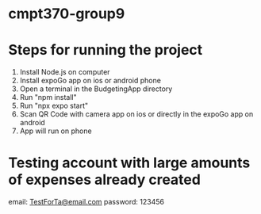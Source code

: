# cmpt370-group9

# Steps for running the project
1. Install Node.js on computer
2. Install expoGo app on ios or android phone
3. Open a terminal in the BudgetingApp directory
4. Run "npm install" 
5. Run "npx expo start"
6. Scan QR Code with camera app on ios or directly in the expoGo app on android
7. App will run on phone

# Testing account with large amounts of expenses already created
email: TestForTa@email.com
password: 123456